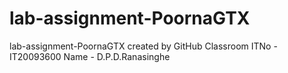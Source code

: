 # lab-assignment-PoornaGTX
lab-assignment-PoornaGTX created by GitHub Classroom
ITNo - IT20093600
Name - D.P.D.Ranasinghe
